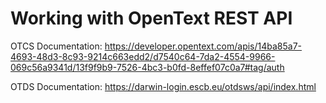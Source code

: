 # Working with OpenText REST API
OTCS Documentation: https://developer.opentext.com/apis/14ba85a7-4693-48d3-8c93-9214c663edd2/d7540c64-7da2-4554-9966-069c56a9341d/13f9f9b9-7526-4bc3-b0fd-8effef07c0a7#tag/auth

OTDS Documentation: https://darwin-login.escb.eu/otdsws/api/index.html
